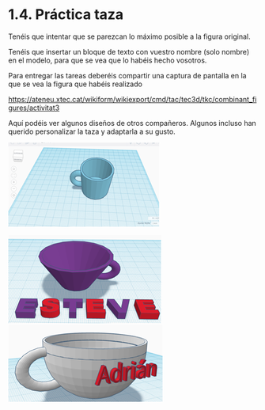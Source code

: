 # 1.4. Práctica taza

Tenéis que intentar que se parezcan lo máximo posible a la figura original. 

Tenéis que insertar un bloque de texto con vuestro nombre (solo nombre) en el modelo, para que se vea que lo habéis hecho vosotros.

Para entregar las tareas deberéis compartir una captura de pantalla en la que se vea la figura que habéis realizado

https://ateneu.xtec.cat/wikiform/wikiexport/cmd/tac/tec3d/tkc/combinant_figures/activitat3

Aquí podéis ver algunos diseños de otros compañeros. Algunos incluso han querido personalizar la taza y adaptarla a su gusto.

![](img/2022-11-29-16-18-31.png)

![](img/2022-11-29-16-18-36.png)
![](img/2022-11-29-16-18-39.png)
